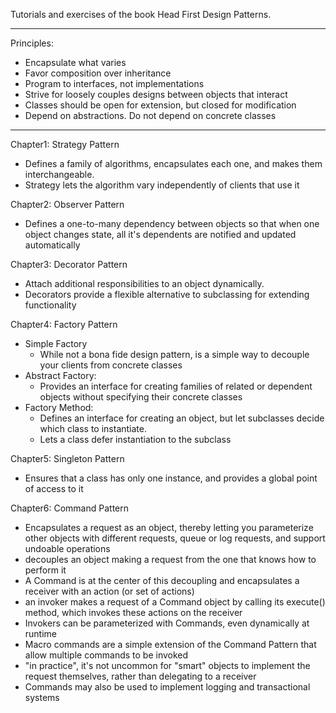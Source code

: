 Tutorials and exercises of the book Head First Design Patterns.

----------------
Principles:

- Encapsulate what varies
- Favor composition over inheritance
- Program to interfaces, not implementations
- Strive for loosely couples designs between objects that interact
- Classes should be open for extension, but closed for modification
- Depend on abstractions. Do not depend on concrete classes

----------------

Chapter1: Strategy Pattern

- Defines a family of algorithms, encapsulates each one, and makes them interchangeable.
- Strategy lets the algorithm vary independently of clients that use it

Chapter2: Observer Pattern

- Defines a one-to-many dependency between objects so that when one object changes state,
  all it's dependents are notified and updated automatically

Chapter3: Decorator Pattern

- Attach additional responsibilities to an object dynamically.
- Decorators provide a flexible alternative to subclassing for extending functionality

Chapter4: Factory Pattern

- Simple Factory
    - While not a bona fide design pattern, is a simple way to decouple your clients from concrete classes
- Abstract Factory:
    - Provides an interface for creating families of related or dependent objects
      without specifying their concrete classes
- Factory Method:
    - Defines an interface for creating an object,
      but let subclasses decide which class to instantiate.
    - Lets a class defer instantiation to the subclass

Chapter5: Singleton Pattern

- Ensures that a class has only one instance, and provides a global point of access to it

Chapter6: Command Pattern

- Encapsulates a request as an object, thereby letting you parameterize other objects
  with different requests, queue or log requests, and support undoable operations
- decouples an object making a request from the one that knows how to perform it
- A Command is at the center of this decoupling and encapsulates a receiver with an action (or set of actions)
- an invoker makes a request of a Command object by calling its execute() method, which invokes these actions on the
  receiver
- Invokers can be parameterized with Commands, even dynamically at runtime
- Macro commands are a simple extension of the Command Pattern that allow multiple commands to be invoked
- "in practice", it's not uncommon for "smart" objects to implement the request themselves, rather than delegating to a
  receiver
- Commands may also be used to implement logging and transactional systems